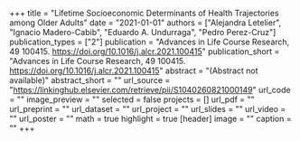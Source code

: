 +++
title = "Lifetime Socioeconomic Determinants of Health Trajectories among Older Adults"
date = "2021-01-01"
authors = ["Alejandra Letelier", "Ignacio Madero-Cabib", "Eduardo A. Undurraga", "Pedro Perez-Cruz"]
publication_types = ["2"]
publication = "Advances in Life Course Research, 49 100415. https://doi.org/10.1016/j.alcr.2021.100415"
publication_short = "Advances in Life Course Research, 49 100415. https://doi.org/10.1016/j.alcr.2021.100415"
abstract = "(Abstract not available)"
abstract_short = ""
url_source = "https://linkinghub.elsevier.com/retrieve/pii/S1040260821000149"
url_code = ""
image_preview = ""
selected = false
projects = []
url_pdf = ""
url_preprint = ""
url_dataset = ""
url_project = ""
url_slides = ""
url_video = ""
url_poster = ""
math = true
highlight = true
[header]
image = ""
caption = ""
+++
